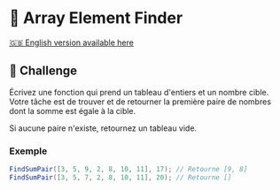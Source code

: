 # 🔢 Array Element Finder

[🇬🇧 English version available here](./README.md)

## 💪 Challenge

Écrivez une fonction qui prend un tableau d'entiers et un nombre cible. Votre tâche est de trouver et de retourner la première paire de nombres dont la somme est égale à la cible.

Si aucune paire n'existe, retournez un tableau vide.

### Exemple

```csharp
FindSumPair([3, 5, 9, 2, 8, 10, 11], 17); // Retourne [9, 8]
FindSumPair([3, 5, 7, 2, 8, 10, 11], 20); // Retourne []
```
